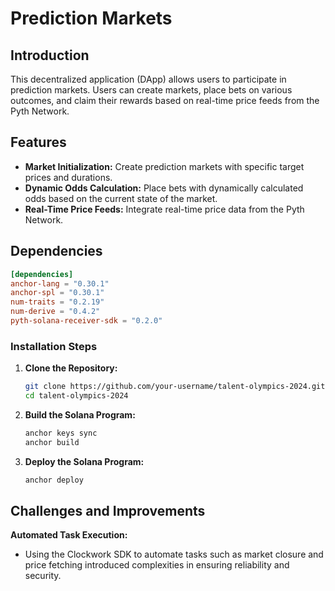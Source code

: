 # Prediction Markets 

## Introduction
This decentralized application (DApp) allows users to participate in prediction markets. Users can create markets, place bets on various outcomes, and claim their rewards based on real-time price feeds from the Pyth Network.

## Features

- **Market Initialization:** Create prediction markets with specific target prices and durations.
- **Dynamic Odds Calculation:** Place bets with dynamically calculated odds based on the current state of the market.
- **Real-Time Price Feeds:** Integrate real-time price data from the Pyth Network.

## Dependencies

```toml
[dependencies]
anchor-lang = "0.30.1"
anchor-spl = "0.30.1"
num-traits = "0.2.19"
num-derive = "0.4.2"
pyth-solana-receiver-sdk = "0.2.0"
```

### Installation Steps

1. **Clone the Repository:**

   ```bash
   git clone https://github.com/your-username/talent-olympics-2024.git
   cd talent-olympics-2024
   ```

2. **Build the Solana Program:**

   ```bash
   anchor keys sync
   anchor build
   ```

3. **Deploy the Solana Program:**
   ```bash
   anchor deploy
   ```

## Challenges and Improvements

**Automated Task Execution:**

- Using the Clockwork SDK to automate tasks such as market closure and price fetching introduced complexities in ensuring reliability and security.
